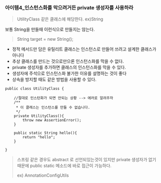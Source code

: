 ### 아이템4_인스턴스화를 막으려거든 private 생성자를 사용하라

> UtilityClass 같은 클래스에 해당한다. ex)String

보통 String을 만들때 이런식으로 만들지는 않는다.

> String target = new String();

- 정적 메서드만 담은 유틸리트 클래스는 인스턴스로 만들어 쓰려고 설계한 클래스가 아니다
- 추상 클래스를 만드는 것으로만으론 인스턴스화를 막을 수 없다.
- private 생성자를 추가하면 클래스의 인스턴스화를 막을 수 있다.
- 생성자에 주석으로 인스턴스화 불가한 이유를 설명하는 것이 좋다
- 상속을 방지할 때도 같은 방법을 사용할 수 있다.

```
public class UtilityClass {

	//절대로 인스턴화가 되면 안되는 상황 --> 에러로 알려주자
	/**
	 * 이 클래스는 인스턴스를 만들 수 없습니다.
	 */
	private UtilityClass(){
		throw new AssertionError();
	}
	
	public static String hello(){
		return "hello";
	}

}
```

> 스프링 같은 경우도 abstract 로 선언되있는것이 있지만 private 생성자가 없기때문에 public static 메소드에 바로 접근이 가능하다.
>
> ex) AnnotationConfigUtils
